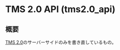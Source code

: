 # TMS 2.0 API (tms2.0_api)

## 概要
[TMS 2.0](https://github.com/asaken1021/lit-tms2.0)のサーバーサイドのみを書き直しているもの。